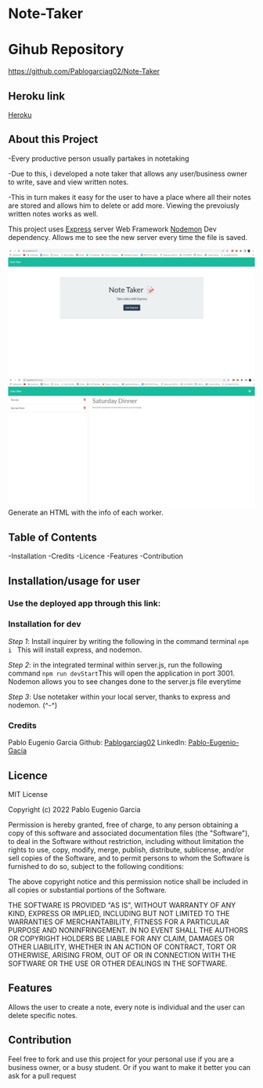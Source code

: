 # Note-Taker

# Gihub Repository
https://github.com/Pablogarciag02/Note-Taker

## Heroku link
[Heroku](https://www.youtube.com/watch?v=eosl0gK0cGM&ab_channel=PabloGarcia)
## About this Project
-Every productive person usually partakes in notetaking

-Due to this, i developed a note taker that allows any user/business owner to write, save and view written notes.

-This in turn makes it easy for the user to have a place where all their notes are stored and allows him to delete or add more. Viewing the prevoiusly written notes works as well.

This project uses
[Express](https://www.npmjs.com/package/express) server Web Framework
[Nodemon](https://www.npmjs.com/package/nodemon) Dev dependency. Allows me to see the new server every time the file is saved.


![Example](Example1.jpg)
![Example2](Example2.jpg)
Generate an HTML with the info of each worker.

## Table of Contents
-Installation
-Credits
-Licence
-Features
-Contribution


## Installation/usage for user
### Use the deployed app through this link:




### Installation for dev
*Step 1*: Install inquirer by writing the following in the command terminal `npm i ` This will install express, and nodemon.

*Step 2*: in the integrated terminal within server.js, run the following command `npm run devStart`This will open the application in port 3001.
Nodemon allows you to see changes done to the server.js file everytime

*Step 3*: Use notetaker within your local server, thanks to express and nodemon. (^-^)


### Credits
Pablo Eugenio Garcia
Github: [Pablogarciag02](https://github.com/Pablogarciag02)
LinkedIn: [Pablo-Eugenio-Gacía](https://www.linkedin.com/in/pablo-garc%C3%ADa-08842621b/)

## Licence
MIT License

Copyright (c) 2022 Pablo Eugenio Garcia

Permission is hereby granted, free of charge, to any person obtaining a copy
of this software and associated documentation files (the "Software"), to deal
in the Software without restriction, including without limitation the rights
to use, copy, modify, merge, publish, distribute, sublicense, and/or sell
copies of the Software, and to permit persons to whom the Software is
furnished to do so, subject to the following conditions:

The above copyright notice and this permission notice shall be included in all
copies or substantial portions of the Software.

THE SOFTWARE IS PROVIDED "AS IS", WITHOUT WARRANTY OF ANY KIND, EXPRESS OR
IMPLIED, INCLUDING BUT NOT LIMITED TO THE WARRANTIES OF MERCHANTABILITY,
FITNESS FOR A PARTICULAR PURPOSE AND NONINFRINGEMENT. IN NO EVENT SHALL THE
AUTHORS OR COPYRIGHT HOLDERS BE LIABLE FOR ANY CLAIM, DAMAGES OR OTHER
LIABILITY, WHETHER IN AN ACTION OF CONTRACT, TORT OR OTHERWISE, ARISING FROM,
OUT OF OR IN CONNECTION WITH THE SOFTWARE OR THE USE OR OTHER DEALINGS IN THE
SOFTWARE.

## Features
Allows the user to create a note, every note is individual and the user can delete specific notes. 

## Contribution
Feel free to fork and use this project for your personal use if you are a business owner, or a busy student. Or if you want to make it better you can ask for a pull request 